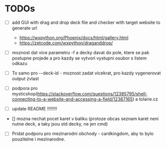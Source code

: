 # TODOs
- [ ] add GUI with drag and drop deck file and checker with target website to generate url
    - https://wxpython.org/Phoenix/docs/html/gallery.html
    - https://zetcode.com/wxpython/draganddrop/
- [ ] moznost dat vice parametru -f a decky davat do pole, ktere se pak postupne projede a pro kazdy se vytvori vystupni osubor s listem odkazu
- [ ] To samo pro --deck-id - moznost zadat vicekrat, pro kazdy vygenerovat output zvlast
- [ ] podpora pro mysticshop(https://stackoverflow.com/questions/12385795/shell-connecting-to-a-website-and-accessing-a-field/12387165) a tolarie.cz

- [ ] update README !!!!!!!!

- [] mozna nechat pocet karet v baliku (protoze obcas seznam karet neni nutne deck, a taky jsou std decky, ne jen cmd)

- [ ] Pridat podporu pro mezinarodni obchody - cardkingdom, aby to bylo pouzitelne i mezinarodne.
